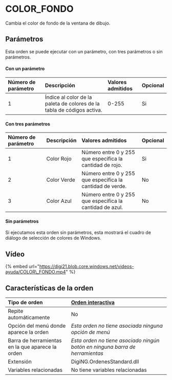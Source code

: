 # COLOR\_FONDO

Cambia el color de fondo de la ventana de dibujo.

## Parámetros

Esta orden se puede ejecutar con un parámetro, con tres parámetros o sin parámetros.

#### Con un parámetro

| Número de parámetro | Descripción | Valores admitidos | Opcional |
| :--- | :--- | :--- | :--- |
| 1 | Índice al color de la paleta de colores de la tabla de códigos activa. | 0-255 | Si |

#### Con tres parámetros

| Número de parámetro | Descripción | Valores admitidos | Opcional |
| :--- | :--- | :--- | :--- |
| 1 | Color Rojo | Número entre 0 y 255 que especifica la cantidad de rojo. | Si |
| 2 | Color Verde | Número entre 0 y 255 que especifica la cantidad de verde. | No |
| 3 | Color Azul | Número entre 0 y 255 que especifica la cantidad de azul. | No |

#### Sin parámetros

Si ejecutamos esta orden sin parámetros, esta mostrará el cuadro de diálogo de selección de colores de Windows.

## Vídeo

{% embed url="https://digi21.blob.core.windows.net/videos-ayuda/COLOR\_FONDO.mp4" %}

## Características de la orden

| Tipo de orden | [Orden interactiva]() |
| :--- | :--- |
| Repite automáticamente | No |
| Opción del menú donde aparece la orden | _Esta orden no tiene asociada ninguna opción de menú_ |
| Barra de herramientas en la que aparece la orden | _Esta orden no tiene asociado ningún botón en ninguna barra de herramientas_ |
| Extensión | DigiNG.OrdenesStandard.dll |
| Variables relacionadas | No tiene variables relacionadas |

